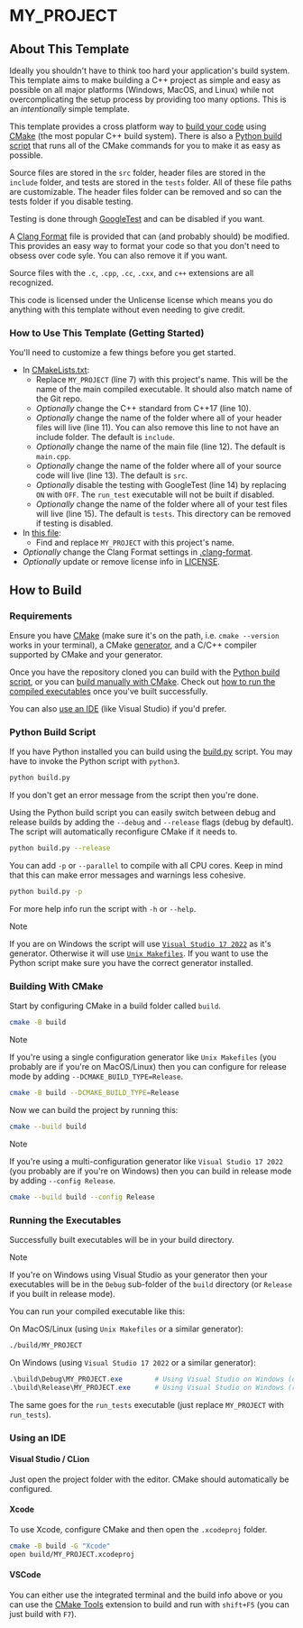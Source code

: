 # MY_PROJECT

## About This Template

Ideally you shouldn't have to think too hard your application's build system.
This template aims to make building a C++ project as simple and easy as
possible on all major platforms (Windows, MacOS, and Linux) while not
overcomplicating the setup process by providing too many options. This is an
*intentionally* simple template.

This template provides a cross platform way to [build your code](#how-to-build)
using [CMake](https://cmake.org) (the most popular C++ build system). There is
also a [Python build script](#python-build-script) that runs all of the CMake
commands for you to make it as easy as possible.

Source files are stored in the `src` folder, header files are stored in the
`include` folder, and tests are stored in the `tests` folder. All of these file
paths are customizable. The header files folder can be removed and so can the
tests folder if you disable testing.

Testing is done through [GoogleTest](https://github.com/google/googletest) and
can be disabled if you want.

A [Clang Format](https://clang.llvm.org/docs/ClangFormatStyleOptions.html) file
is provided that can (and probably should) be modified. This provides an easy
way to format your code so that you don't need to obsess over code syle. You can
also remove it if you want.

Source files with the `.c`, `.cpp`, `.cc`, `.cxx`, and `c++` extensions are all
recognized.

This code is licensed under the Unlicense license which means you do anything
with this template without even needing to give credit.

### How to Use This Template (Getting Started)

You'll need to customize a few things before you get started.

- In [CMakeLists.txt](./CMakeLists.txt):
  - Replace `MY_PROJECT` (line 7) with this project's name. This will be the
    name of the main compiled executable. It should also match name of the Git
    repo.
  - *Optionally* change the C++ standard from C++17 (line 10).
  - *Optionally* change the name of the folder where all of your header files
    will live (line 11). You can also remove this line to not have an include
    folder. The default is `include`.
  - *Optionally* change the name of the main file (line 12). The default is
    `main.cpp`.
  - *Optionally* change the name of the folder where all of your source code
    will live (line 13). The default is `src`.
  - *Optionally* disable the testing with GoogleTest (line 14) by replacing `ON`
    with `OFF`. The `run_test` executable will not be built if disabled.
  - *Optionally* change the name of the folder where all of your test files will
    live (line 15). The default is `tests`. This directory can be removed if
    testing is disabled.
- In [this file](./README.md):
  - Find and replace `MY_PROJECT` with this project's name.
- *Optionally* change the Clang Format settings in
  [.clang-format](./.clang-format).
- *Optionally* update or remove license info in [LICENSE](./LICENSE).

## How to Build

### Requirements

Ensure you have [CMake](https://cmake.org) (make sure it's on the path, i.e.
`cmake --version` works in your terminal), a CMake
[generator](https://cmake.org/cmake/help/latest/manual/cmake-generators.7.html),
and a C/C++ compiler supported by CMake and your generator.

Once you have the repository cloned you can build with the
[Python build script](#python-build-script), or you can
[build manually with CMake](#building-with-cmake). Check out
[how to run the compiled executables](#running-the-executables) once you've
built successfully.

You can also [use an IDE](#using-an-ide) (like Visual Studio) if you'd prefer.

### Python Build Script

If you have Python installed you can build using the [build.py](./build.py)
script. You may have to invoke the Python script with `python3`.

```sh
python build.py
```

If you don't get an error message from the script then you're done.

Using the Python build script you can easily switch between debug and release
builds by adding the `--debug` and `--release` flags (debug by default). The
script will automatically reconfigure CMake if it needs to.

```sh
python build.py --release
```

You can add `-p` or `--parallel` to compile with all CPU cores. Keep in mind
that this can make error messages and warnings less cohesive.

```sh
python build.py -p
```

For more help info run the script with `-h` or `--help`.

> [!NOTE]
> If you are on Windows the script will use
> [`Visual Studio 17 2022`](https://visualstudio.microsoft.com/) as it's
> generator. Otherwise it will use
> [`Unix Makefiles`](https://www.gnu.org/software/make/). If you want to use
> the Python script make sure you have the correct generator installed.

### Building With CMake

Start by configuring CMake in a build folder called `build`.

```sh
cmake -B build
```

> [!NOTE]
> If you're using a single configuration generator like `Unix Makefiles` (you
> probably are if you're on MacOS/Linux) then you can configure for release mode
> by adding `--DCMAKE_BUILD_TYPE=Release`.
>
> ```sh
> cmake -B build --DCMAKE_BUILD_TYPE=Release
> ```

Now we can build the project by running this:

```sh
cmake --build build
```

> [!NOTE]
> If you're using a multi-configuration generator like `Visual Studio 17 2022`
> (you probably are if you're on Windows) then you can build in release mode by
> adding `--config Release`.
>
> ```sh
> cmake --build build --config Release
> ```

### Running the Executables

Successfully built executables will be in your build directory.

> [!NOTE]
> If you're on Windows using Visual Studio as your generator then your
> executables will be in the `Debug` sub-folder of the `build` directory (or
> `Release` if you built in release mode).

You can run your compiled executable like this:

On MacOS/Linux (using `Unix Makefiles` or a similar generator):

```sh
./build/MY_PROJECT
```

On Windows (using `Visual Studio 17 2022` or a similar generator):

```ps1
.\build\Debug\MY_PROJECT.exe        # Using Visual Studio on Windows (debug)
.\build\Release\MY_PROJECT.exe      # Using Visual Studio on Windows (release)
```

The same goes for the `run_tests` executable (just replace `MY_PROJECT` with
`run_tests`).

### Using an IDE

#### Visual Studio / CLion

Just open the project folder with the editor. CMake should automatically be
configured.

#### Xcode

To use Xcode, configure CMake and then open the `.xcodeproj` folder.

```sh
cmake -B build -G "Xcode"
open build/MY_PROJECT.xcodeproj
```

#### VSCode

You can either use the integrated terminal and the build info above or you can
use the [CMake Tools](vscode:extension/ms-vscode.cmake-tools) extension to build
and run with `shift+F5` (you can just build with `F7`).
